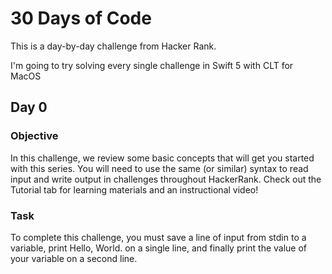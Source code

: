 # 30 Days of Code
This is a day-by-day challenge from Hacker Rank.

I'm going to try solving every single challenge in Swift 5 with CLT for MacOS

## Day 0 

### Objective 
In this challenge, we review some basic concepts that will get you started with this series. You will need to use the same (or similar) syntax to read input and write output in challenges throughout HackerRank. Check out the Tutorial tab for learning materials and an instructional video!

### Task
To complete this challenge, you must save a line of input from stdin to a variable, print Hello, World. on a single line, and finally print the value of your variable on a second line.


